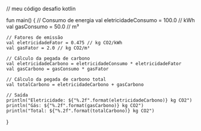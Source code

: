 
// meu código desafio kotlin

fun main() {
    // Consumo de energia
    val eletricidadeConsumo = 100.0 // kWh
    val gasConsumo = 50.0 // m³

    // Fatores de emissão
    val eletricidadeFator = 0.475 // kg CO2/kWh
    val gasFator = 2.0 // kg CO2/m³

    // Cálculo da pegada de carbono
    val eletricidadeCarbono = eletricidadeConsumo * eletricidadeFator
    val gasCarbono = gasConsumo * gasFator

    // Cálculo da pegada de carbono total
    val totalCarbono = eletricidadeCarbono + gasCarbono

    // Saída 
    println("Eletricidade: ${"%.2f".format(eletricidadeCarbono)} kg CO2")
    println("Gás: ${"%.2f".format(gasCarbono)} kg CO2")
    println("Total: ${"%.2f".format(totalCarbono)} kg CO2")
}
